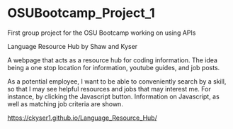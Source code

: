 # OSUBootcamp_Project_1
First group project for the OSU Bootcamp working on using APIs

Language Resource Hub by Shaw and Kyser

A webpage that acts as a resource hub for coding information.
The idea being a one stop location for information, youtube guides, and job posts.

As a potential employee, I want to be able to conveniently search by a skill, so that I may see helpful resources and jobs that may interest me.
For instance, by clicking the Javascript button.  Information on Javascript, as well as matching job criteria are shown.

https://ckyser1.github.io/Language_Resource_Hub/
